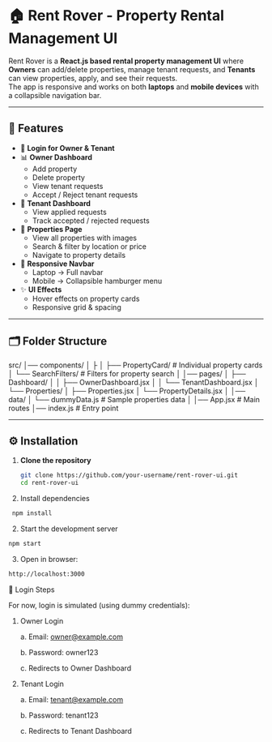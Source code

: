 # 🏠 Rent Rover - Property Rental Management UI

Rent Rover is a **React.js based rental property management UI** where **Owners** can add/delete properties, manage tenant requests, and **Tenants** can view properties, apply, and see their requests.  
The app is responsive and works on both **laptops** and **mobile devices** with a collapsible navigation bar.

---

## 🚀 Features

- 🔑 **Login for Owner & Tenant**
- 📊 **Owner Dashboard**
  - Add property
  - Delete property
  - View tenant requests
  - Accept / Reject tenant requests
- 👤 **Tenant Dashboard**
  - View applied requests
  - Track accepted / rejected requests
- 🏡 **Properties Page**
  - View all properties with images
  - Search & filter by location or price
  - Navigate to property details
- 📱 **Responsive Navbar**
  - Laptop → Full navbar
  - Mobile → Collapsible hamburger menu
- ✨ **UI Effects**
  - Hover effects on property cards
  - Responsive grid & spacing

---

## 🗂️ Folder Structure

src/
│── components/
│ ├
│ ├── PropertyCard/ # Individual property cards
│ └── SearchFilters/ # Filters for property search
│
│── pages/
│ ├── Dashboard/
│ │ ├── OwnerDashboard.jsx
│ │ └── TenantDashboard.jsx
│ └── Properties/
│ ├── Properties.jsx
│ └── PropertyDetails.jsx
│
│── data/
│ └── dummyData.js # Sample properties data
│
│── App.jsx # Main routes
│── index.js # Entry point


---

## ⚙️ Installation

1. **Clone the repository**
   ```bash
   git clone https://github.com/your-username/rent-rover-ui.git
   cd rent-rover-ui
1. Install dependencies
```bash
 npm install
```

2. Start the development server
```bash
npm start
```

3. Open in browser:
```bash
http://localhost:3000

```

🔑 Login Steps

For now, login is simulated (using dummy credentials):

1. Owner Login

    a. Email: owner@example.com

    b. Password: owner123

    c. Redirects to Owner Dashboard

2. Tenant Login

    a. Email: tenant@example.com

    b. Password: tenant123

    c. Redirects to Tenant Dashboard

